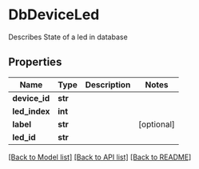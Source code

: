 # DbDeviceLed

Describes State of a led in database

## Properties
Name | Type | Description | Notes
------------ | ------------- | ------------- | -------------
**device_id** | **str** |  | 
**led_index** | **int** |  | 
**label** | **str** |  | [optional] 
**led_id** | **str** |  | 

[[Back to Model list]](../README.md#documentation-for-models) [[Back to API list]](../README.md#documentation-for-api-endpoints) [[Back to README]](../README.md)


